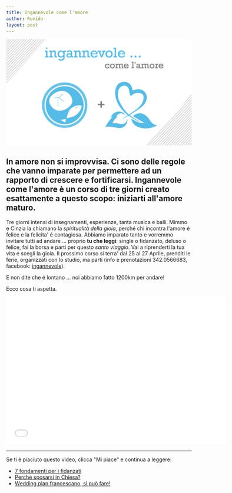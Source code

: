 ```yaml
---
title: Ingannevole come l'amore
author: Ruvido
layout: post
---
```


![](/img/posts/ingannevole-5p2p.jpg)

## In amore non si improvvisa. Ci sono delle regole che vanno imparate per permettere ad un rapporto di crescere e fortificarsi. Ingannevole come l'amore è un corso di tre giorni creato esattamente a questo scopo: iniziarti all'amore maturo.

Tre giorni intensi di insegnamenti, esperienze, tanta musica e balli. Mimmo e Cinzia la chiamano la *spiritualità della gioia*, perché chi incontra l'amore é felice e la felicita' é contagiosa. Abbiamo imparato tanto e vorremmo invitare tutti ad andare ... proprio **tu che leggi**: single o fidanzato, deluso o felice, fai la borsa e parti per questo *santo viaggio*. Vai a riprenderti la tua vita e scegli la gioia. Il prossimo corso si terra' dal 25 al 27 Aprile, prenditi le ferie, organizzati con lo studio, ma parti (info e prenotazioni 342.0566683, facebook: [ingannevole](https://www.facebook.com/ingannevolecomelamore)).

E non dite che é lontano ... noi abbiamo fatto 1200km per andare!

Ecco cosa ti aspetta.


<div class="video">
<iframe width="600" height="400" src="//youtu.be/REOgwG7xNWI?vq=hd720" frameborder="0"> </iframe>
</div>



---
Se ti è piaciuto questo video, clicca "Mi piace" e continua a leggere:

- [7 fondamenti per i fidanzati](http://5p2p.it/2013/11/08/sette-pilastri.html)
- [Perché sposarsi in Chiesa?](http://5p2p.it/2013/10/14/sposarsi-in-chiesa.html)
- [Wedding plan francescano, si può fare!](http://5p2p.it/2013/04/24/wedding-plan-francescano.html)

